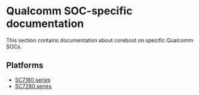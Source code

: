 # Qualcomm SOC-specific documentation

This section contains documentation about coreboot on specific Qualcomm SOCs.

## Platforms

- [SC7180 series](sc7180/index.md)
- [SC7280 series](sc7280/index.md)

